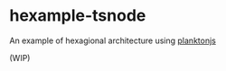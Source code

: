# hexample-tsnode

An example of hexagional architecture using [planktonjs](https://github.com/krmcbride/planktonjs)

(WIP)
